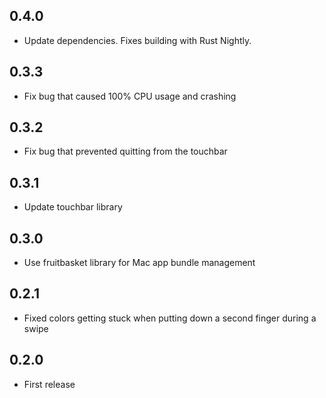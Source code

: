 0.4.0
-----
 * Update dependencies.  Fixes building with Rust Nightly.

0.3.3
-----
 * Fix bug that caused 100% CPU usage and crashing

0.3.2
-----
 * Fix bug that prevented quitting from the touchbar

0.3.1
-----
 * Update touchbar library

0.3.0
-----
 * Use fruitbasket library for Mac app bundle management

0.2.1
-----
 * Fixed colors getting stuck when putting down a second finger during a swipe

0.2.0
-----
 * First release
